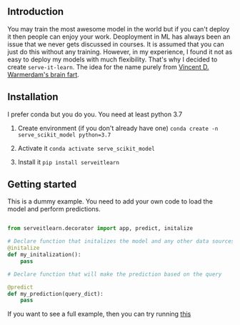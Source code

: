 ## Introduction

You may train the most awesome model in the world but if you can't deploy it then people can enjoy your work. Deoployment in ML has always been an issue that we never gets discussed in courses. It is assumed that you can just do this without any training. However, in my experience, I found it not as easy to deploy my models with much flexibility. That's why I decided to create `serve-it-learn`. The idea for the name purely from  [Vincent D. Warmerdam's brain fart](https://twitter.com/fishnets88/status/1279731745483624453). 


## Installation

I prefer conda but you do you. You need at least python 3.7

1. Create environment (if you don't already have one)
    `conda create -n serve_scikit_model python=3.7`

2. Activate it
    `conda activate serve_scikit_model`

3. Install it
    `pip install serveitlearn`



## Getting started

This is a dummy example. You need to add your own code to load the model and perform predictions. 


```py

from serveitlearn.decorator import app, predict, initalize

# Declare function that initalizes the model and any other data sources
@initalize
def my_initalization():
    pass

# Declare function that will make the prediction based on the query

@predict
def my_prediction(query_dict):
    pass
```

If you want to see a full example, then you can try running [this]()



